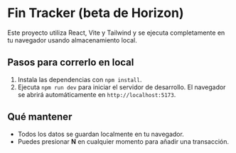 # Fin Tracker (beta de Horizon)

Este proyecto utiliza React, Vite y Tailwind y se ejecuta completamente en tu navegador usando almacenamiento local.

## Pasos para correrlo en local

1. Instala las dependencias con `npm install`.
2. Ejecuta `npm run dev` para iniciar el servidor de desarrollo. El navegador se abrirá automáticamente en `http://localhost:5173`.

## Qué mantener

- Todos los datos se guardan localmente en tu navegador.
- Puedes presionar **N** en cualquier momento para añadir una transacción.

